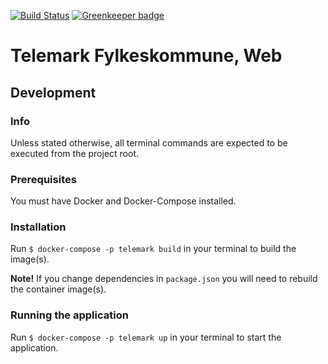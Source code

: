 [![Build Status](https://travis-ci.org/vangenplotz/tfk-ansattesok-frontend.svg?branch=master)](https://travis-ci.org/vangenplotz/tfk-ansattesok-frontend)
[![Greenkeeper badge](https://badges.greenkeeper.io/vangenplotz/tfk-ansattesok-frontend.svg)](https://greenkeeper.io/)

# Telemark Fylkeskommune, Web

## Development

### Info
Unless stated otherwise, all terminal commands are expected to be executed from the project root.

### Prerequisites
You must have Docker and Docker-Compose installed.

### Installation
Run `$ docker-compose -p telemark build` in your terminal to build the image(s).

**Note!** If you change dependencies in `package.json` you will need to rebuild the container image(s).

### Running the application

Run `$ docker-compose -p telemark up` in your terminal to start the application.